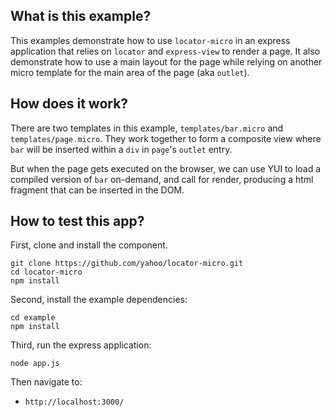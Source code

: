 What is this example?
---------------------

This examples demonstrate how to use `locator-micro` in an express application that relies on `locator` and `express-view` to render a page. It also demonstrate how to use a main layout for the page while relying on another micro template for the main area of the page (aka `outlet`).


How does it work?
-----------------

There are two templates in this example, `templates/bar.micro` and `templates/page.micro`. They work together to form a composite view where `bar` will be inserted within a `div` in `page`'s `outlet` entry.

But when the page gets executed on the browser, we can use YUI to load a compiled version of `bar` on-demand, and call for render, producing a html fragment that can be inserted in the DOM.


How to test this app?
---------------------

First, clone and install the component.

```
git clone https://github.com/yahoo/locator-micro.git
cd locator-micro
npm install
```

Second, install the example dependencies:

```
cd example
npm install
```

Third, run the express application:

```
node app.js
```

Then navigate to:

* `http://localhost:3000/`
